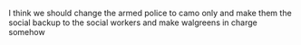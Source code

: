 I think we should change the armed police to camo only and make them the social backup to the social workers and make walgreens in charge somehow
